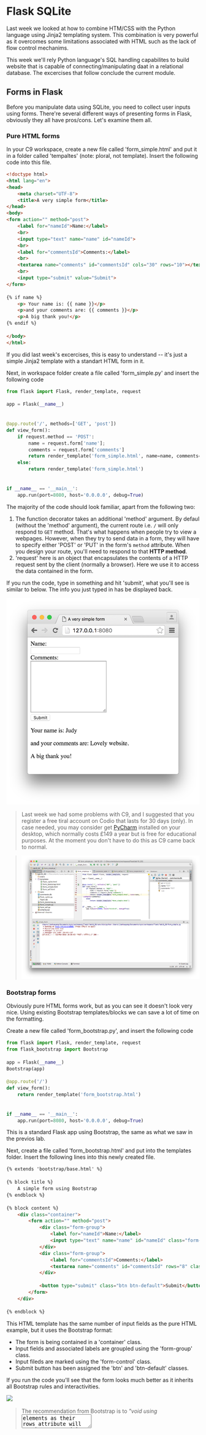 # Flask SQLite

Last week we looked at how to combine HTM/CSS with the Python language using Jinja2 templating system. This combination is very powerful as it overcomes some limitations associated with HTML such as the lack of flow control mechanims. 

This week we'll rely Python language's SQL handling capabilites to build website that is capable of connecting/manipulating daat in a relational database. The excercises that follow conclude the current module.

## Forms in Flask

Before you manipulate data using SQLite, you need to collect user inputs using forms. There're several different ways of presenting forms in Flask, obviously they all have pros/cons. Let's examine them all.

### Pure HTML forms

In your C9 workspace, create a new file called 'form_simple.html' and put it in a folder called 'tempaltes' (note: ploral, not template). Insert the following code into this file.

```html
<!doctype html>
<html lang="en">
<head>
    <meta charset="UTF-8">
    <title>A very simple form</title>
</head>
<body>
<form action="" method="post">
    <label for="nameId">Name:</label>
    <br>
    <input type="text" name="name" id="nameId">
    <br>
    <label for="commentsId">Comments:</label>
    <br>
    <textarea name="comments" id="commentsId" cols="30" rows="10"></textarea>
    <br>
    <input type="submit" value="Submit">
</form>

{% if name %}
    <p> Your name is: {{ name }}</p>
    <p>and your comments are: {{ comments }}</p>
    <p>A big thank you!</p>
{% endif %}

</body>
</html>
```

If you did last week's excercises, this is easy to understand -- it's just a simple Jinja2 template with a standart HTML form in it.

Next, in workspace folder create a file called 'form_simple.py' and insert the following code

```python
from flask import Flask, render_template, request

app = Flask(__name__)


@app.route('/', methods=['GET', 'post'])
def view_form():
    if request.method == 'POST':
        name = request.form['name'];
        comments = request.form['comments']
        return render_template('form_simple.html', name=name, comments=comments)
    else:
        return render_template('form_simple.html')


if __name__ == '__main__':
    app.run(port=8080, host='0.0.0.0', debug=True)
```

The majority of the code should look familiar, apart from the following two:
1. The function decorator takes an additional 'method' argument. By defaul (without the 'method' argument), the current route i.e. `/` will only respond to `GET` method. That's what happens when people try to view a webpages. However, when they try to send data in a form, they will have to specify either 'POST' or 'PUT' in the form's `method` attribute. When you design your route, you'll need to respond to that **HTTP method**.
2. 'request' here is an object that encapsulates the contents of a HTTP request sent by the client (normally a browser). Here we use it to access the data contained in the form. 

If you run the code, type in something and hit 'submit', what you'll see is similar to below. The info you just typed in has be displayed back.

![](.md_images/simple.png)

> Last week we had some problems with C9, and I suggested that you register a free tiral account on Codio that lasts for 30 days (only). In case needed, you may consider get [PyCharm](https://www.jetbrains.com/student/) installed on your desktop, which normally costs £149 a year but is free for educational purposes. At the moment you don't have to do this as C9 came back to normal.

> ![](.md_images/charm.png)

### Bootstrap forms

Obviously pure HTML forms work, but as you can see it doesn't look very nice. Using existing Bootstrap templates/blocks we can save a lot of time on the formatting.

Create a new file called 'form_bootstrap.py', and insert the following code

```python
from flask import Flask, render_template, request
from flask_bootstrap import Bootstrap

app = Flask(__name__)
Bootstrap(app)

@app.route('/')
def view_form():
    return render_template('form_bootstrap.html')


if __name__ == '__main__':
    app.run(port=8080, host='0.0.0.0', debug=True)
```

This is a standard Flask app using Bootstrap, the same as what we saw in the previos lab. 

Next, create a file called 'form_bootstrap.html' and put into the templates folder. Insert the following lines into this newly created file.

```html
{% extends 'bootstrap/base.html' %}

{% block title %}
    A simple form using Bootstrap
{% endblock %}

{% block content %}
    <div class="container">
        <form action="" method="post">
            <div class="form-group">
                <label for="nameId">Name:</label>
                <input type="text" name="name" id="nameId" class="form-control" placeholder="Name">
            </div>
            <div class="form-group">
                <label for="commentsId">Comments:</label>
                <textarea name="comments" id="commentsId" rows="8" class="form-control"></textarea>
            </div>

            <button type="submit" class="btn btn-default">Submit</button>
        </form>
    </div>

{% endblock %}
```

This HTML template has the same number of input fields as the pure HTML example, but it uses the Bootstrap format:

* The form is being contained in a 'container' class.
* Input fields and associated labels are groupled using the 'form-group' class.
* Input fileds are marked using the 'form-control' class.
* Submit button has been assigned the 'btn' and 'btn-default' classes.

If you run the code you'll see that the form looks much better as it inherits all Bootstrap rules and interactivities.

![](.md_images/xxx.png)

> The recommendation from Bootstrap is to *"void using <textarea> elements as their rows attribute will not be respected in some cases"*, see [here](http://getbootstrap.com/components/#input-groups).


### Forms using WTF

Bootstrap was covered earlier in the module, in lab12. The only reason we need to re-visit is to use Flask extension Flask-WTF, which offers a simple wrapper around WTForms. WTForms is a flexible forms validation and rendering library for python web development that turns the whole form into classes and objects.

Create a new file and name it 'form_wtf.py'. Insert the following code into it

```python
from flask import Flask, render_template
from flask_bootstrap import Bootstrap
from flask_wtf import Form
from wtforms import StringField, TextAreaField, SubmitField
from wtforms.validators import DataRequired, Length

app = Flask(__name__)
app.config['SECRET_KEY'] = 'hard to guess string'
Bootstrap(app)


class CommentForm(Form):
    name = StringField('Name:', validators=[DataRequired()])
    comments = TextAreaField('Comments', validators=[DataRequired(), Length(min=3, max=10)])
    submit = SubmitField('Submit')


@app.route('/', methods=['GET', 'POST'])
def view_form():
    form = CommentForm()
    if form.validate_on_submit():
        name = form.name.data
        comments = form.comments.data
        form.name.data = ''
        form.comments.data = ''
        return render_template('form_wtf.html', form=form, name=name, comments=comments)
    return render_template('form_wtf.html', form=form)


if __name__ == '__main__':
    app.run(port=8080, host='0.0.0.0', debug=True)
```

There are quite a lot of things going on in the example above:

* We created a class called CommentForm that inherits from the Form class that comes with package flask_wtf. This class is being used as the form in an ordinary HTML context.
* This CommentForm class has three attributes, corresponding to the three form controls we have. Note here these attributes are objects themselve, imported from a different module called 'wtforms'.
* Form controls i.e. fields can have validators. These are imported classes. The differences between this Python validators and JS validators we saw earlier in the module is that Python validators need to be run on the server. That is, the form is sent first to get validation.
* Form objects have an instance funciton called `validate_on_submit()`. Basically if the form validates fine, this function will evaluate to true, and the sub-block will get run
> If you Google online, you'll notice that some tutorial use 'data_required()' or 'required()' instead of 'DataRequired()'. In fact, 'data_required' is the same as 'DataRequired()', and  'required()' is the legacy version of the same thing.

Now, create a file called 'form_wtf.html' and put inside the templates folder. Insert the following lines into this file

```html
{% extends 'bootstrap/base.html' %}
{% import 'bootstrap/wtf.html' as wtf %}

{% block title %}
    A simple form using WTF
{% endblock %}

{% block content %}
    <div class="container">
        {{ wtf.quick_form(form) }}

        {% if name %}
            <p> Your name is: {{ name }}</p>
            <p>and your comments are: {{ comments }}</p>
            <p>A big thank you!</p>
        {% endif %}
    </div>

{% endblock %}
```

## SQLite integration

### Collect user inputs

### Save data in SQLite

## Advanced


![](.md_images/flash.jpg)
> There's a new book came out recently using [Zootopia's Flash](http://disney.wikia.com/wiki/Flash) as cover image. Grab a copy of the book and see if it makes differences.


### Flask-SQLAlchemy

### Flask-Mail

